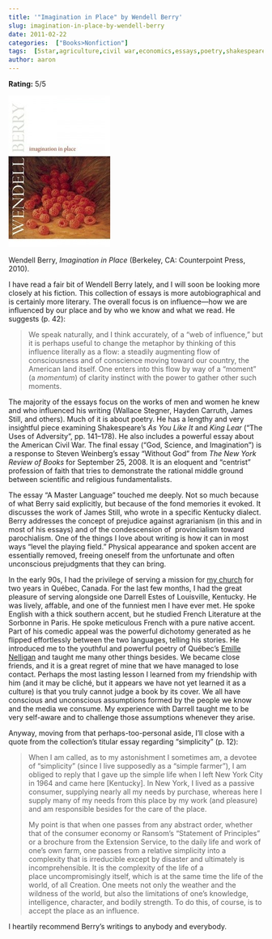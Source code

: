 ```yaml
---
title: '"Imagination in Place" by Wendell Berry'
slug: imagination-in-place-by-wendell-berry
date: 2011-02-22
categories:  ["Books>Nonfiction"]
tags:  [5star,agriculture,civil war,economics,essays,poetry,shakespeare,Wendell Berry]
author: aaron
---
```


**Rating:** 5/5

![](cover20-201x300.jpg "Imagination in Place")

Wendell Berry, *Imagination in Place* (Berkeley, CA: Counterpoint Press, 2010).

I have read a fair bit of Wendell Berry lately, and I will soon be looking more closely at his fiction. This collection of essays is more autobiographical and is certainly more literary. The overall focus is on influence—how we are influenced by our place and by who we know and what we read. He suggests (p. 42):

> We speak naturally, and I think accurately, of a “web of influence,” but it is perhaps useful to change the metaphor by thinking of this influence literally as a flow: a steadily augmenting flow of consciousness and of conscience moving toward our country, the American land itself. One enters into this flow by way of a “moment” (a *momentum*) of clarity instinct with the power to gather other such moments.

The majority of the essays focus on the works of men and women he knew and who influenced his writing (Wallace Stegner, Hayden Carruth, James Still, and others). Much of it is about poetry. He has a lengthy and very insightful piece examining Shakespeare’s *As You Like It* and *King Lear* (“The Uses of Adversity”, pp. 141–178). He also includes a powerful essay about the American Civil War. The final essay (“God, Science, and Imagination”) is a response to Steven Weinberg’s essay “Without God” from *The New York Review of Books* for September 25, 2008. It is an eloquent and “centrist” profession of faith that tries to demonstrate the rational middle ground between scientific and religious fundamentalists.

The essay “A Master Language” touched me deeply. Not so much because of what Berry said explicitly, but because of the fond memories it evoked. It discusses the work of James Still, who wrote in a specific Kentucky dialect. Berry addresses the concept of prejudice against agrarianism (in this and in most of his essays) and of the condescension of  provincialism toward parochialism. One of the things I love about writing is how it can in most ways “level the playing field.” Physical appearance and spoken accent are essentially removed, freeing oneself from the unfortunate and often unconscious prejudgments that they can bring.

In the early 90s, I had the privilege of serving a mission for [my church](http://lds.org) for two years in Québec, Canada. For the last few months, I had the great pleasure of serving alongside one Darrell Estes of Louisville, Kentucky. He was lively, affable, and one of the funniest men I have ever met. He spoke English with a thick southern accent, but he studied French Literature at the Sorbonne in Paris. He spoke meticulous French with a pure native accent. Part of his comedic appeal was the powerful dichotomy generated as he flipped effortlessly between the two languages, telling his stories. He introduced me to the youthful and powerful poetry of Québec’s [Emille Nelligan](http://en.wikipedia.org/wiki/%C3%89mile_Nelligan) and taught me many other things besides. We became close friends, and it is a great regret of mine that we have managed to lose contact. Perhaps the most lasting lesson I learned from my friendship with him (and it may be cliché, but it appears we have not yet learned it as a culture) is that you truly cannot judge a book by its cover. We all have conscious and unconscious assumptions formed by the people we know and the media we consume. My experience with Darrell taught me to be very self-aware and to challenge those assumptions whenever they arise.

Anyway, moving from that perhaps-too-personal aside, I’ll close with a quote from the collection’s titular essay regarding “simplicity” (p. 12):

> When I am called, as to my astonishment I sometimes am, a devotee of “simplicity” (since I live supposedly as a “simple farmer”), I am obliged to reply that I gave up the simple life when I left New York City in 1964 and came here [Kentucky]. In New York, I lived as a passive consumer, supplying nearly all my needs by purchase, whereas here I supply many of my needs from this place by my work (and pleasure) and am responsible besides for the care of the place.
>
> My point is that when one passes from any abstract order, whether that of the consumer economy or Ransom’s “Statement of Principles” or a brochure from the Extension Service, to the daily life and work of one’s own farm, one passes from a relative simplicity into a complexity that is irreducible except by disaster and ultimately is incomprehensible. It is the complexity of the life of a place uncompromisingly itself, which is at the same time the life of the world, of all Creation. One meets not only the weather and the wildness of the world, but also the limitations of one’s knowledge, intelligence, character, and bodily strength. To do this, of course, is to accept the place as an influence.

I heartily recommend Berry’s writings to anybody and everybody.

